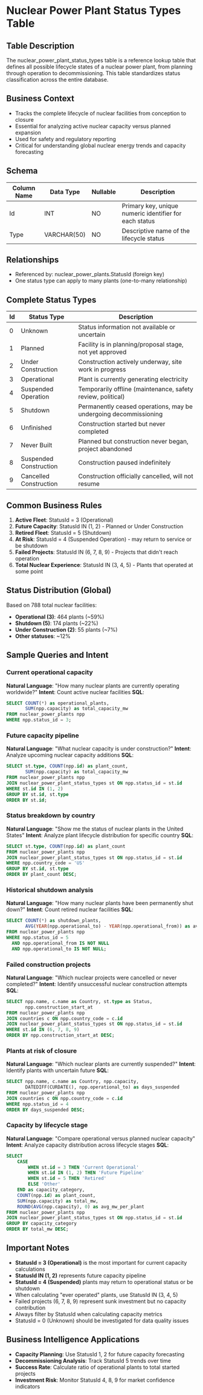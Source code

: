 # Nuclear Power Plant Status Types Table

## Table Description
The nuclear_power_plant_status_types table is a reference lookup table that defines all possible lifecycle states of a nuclear power plant, from planning through operation to decommissioning. This table standardizes status classification across the entire database.

## Business Context
- Tracks the complete lifecycle of nuclear facilities from conception to closure
- Essential for analyzing active nuclear capacity versus planned expansion
- Used for safety and regulatory reporting
- Critical for understanding global nuclear energy trends and capacity forecasting

## Schema

| Column Name | Data Type | Nullable | Description |
|------------|-----------|----------|-------------|
| Id | INT | NO | Primary key, unique numeric identifier for each status |
| Type | VARCHAR(50) | NO | Descriptive name of the lifecycle status |

## Relationships
- Referenced by: nuclear_power_plants.StatusId (foreign key)
- One status type can apply to many plants (one-to-many relationship)

## Complete Status Types

| Id | Status Type | Description |
|----|-------------|-------------|
| 0 | Unknown | Status information not available or uncertain |
| 1 | Planned | Facility is in planning/proposal stage, not yet approved |
| 2 | Under Construction | Construction actively underway, site work in progress |
| 3 | Operational | Plant is currently generating electricity |
| 4 | Suspended Operation | Temporarily offline (maintenance, safety review, political) |
| 5 | Shutdown | Permanently ceased operations, may be undergoing decommissioning |
| 6 | Unfinished | Construction started but never completed |
| 7 | Never Built | Planned but construction never began, project abandoned |
| 8 | Suspended Construction | Construction paused indefinitely |
| 9 | Cancelled Construction | Construction officially cancelled, will not resume |

## Common Business Rules
1. **Active Fleet**: StatusId = 3 (Operational)
2. **Future Capacity**: StatusId IN (1, 2) - Planned or Under Construction
3. **Retired Fleet**: StatusId = 5 (Shutdown)
4. **At Risk**: StatusId = 4 (Suspended Operation) - may return to service or be shutdown
5. **Failed Projects**: StatusId IN (6, 7, 8, 9) - Projects that didn't reach operation
6. **Total Nuclear Experience**: StatusId IN (3, 4, 5) - Plants that operated at some point

## Status Distribution (Global)
Based on 788 total nuclear facilities:
- **Operational (3)**: 464 plants (~59%)
- **Shutdown (5)**: 174 plants (~22%)
- **Under Construction (2)**: 55 plants (~7%)
- **Other statuses**: ~12%

## Sample Queries and Intent

### Current operational capacity
**Natural Language**: "How many nuclear plants are currently operating worldwide?"
**Intent**: Count active nuclear facilities
**SQL**:
```sql
SELECT COUNT(*) as operational_plants,
       SUM(npp.capacity) as total_capacity_mw
FROM nuclear_power_plants npp
WHERE npp.status_id = 3;
```

### Future capacity pipeline
**Natural Language**: "What nuclear capacity is under construction?"
**Intent**: Analyze upcoming nuclear capacity additions
**SQL**:
```sql
SELECT st.type, COUNT(npp.id) as plant_count,
       SUM(npp.capacity) as total_capacity_mw
FROM nuclear_power_plants npp
JOIN nuclear_power_plant_status_types st ON npp.status_id = st.id
WHERE st.id IN (1, 2)
GROUP BY st.id, st.type
ORDER BY st.id;
```

### Status breakdown by country
**Natural Language**: "Show me the status of nuclear plants in the United States"
**Intent**: Analyze plant lifecycle distribution for specific country
**SQL**:
```sql
SELECT st.type, COUNT(npp.id) as plant_count
FROM nuclear_power_plants npp
JOIN nuclear_power_plant_status_types st ON npp.status_id = st.id
WHERE npp.country_code = 'US'
GROUP BY st.id, st.type
ORDER BY plant_count DESC;
```

### Historical shutdown analysis
**Natural Language**: "How many nuclear plants have been permanently shut down?"
**Intent**: Count retired nuclear facilities
**SQL**:
```sql
SELECT COUNT(*) as shutdown_plants,
       AVG(YEAR(npp.operational_to) - YEAR(npp.operational_from)) as avg_operational_years
FROM nuclear_power_plants npp
WHERE npp.status_id = 5
  AND npp.operational_from IS NOT NULL
  AND npp.operational_to IS NOT NULL;
```

### Failed construction projects
**Natural Language**: "Which nuclear projects were cancelled or never completed?"
**Intent**: Identify unsuccessful nuclear construction attempts
**SQL**:
```sql
SELECT npp.name, c.name as Country, st.type as Status,
       npp.construction_start_at
FROM nuclear_power_plants npp
JOIN countries c ON npp.country_code = c.id
JOIN nuclear_power_plant_status_types st ON npp.status_id = st.id
WHERE st.id IN (6, 7, 8, 9)
ORDER BY npp.construction_start_at DESC;
```

### Plants at risk of closure
**Natural Language**: "Which nuclear plants are currently suspended?"
**Intent**: Identify plants with uncertain future
**SQL**:
```sql
SELECT npp.name, c.name as Country, npp.capacity,
       DATEDIFF(CURDATE(), npp.operational_to) as days_suspended
FROM nuclear_power_plants npp
JOIN countries c ON npp.country_code = c.id
WHERE npp.status_id = 4
ORDER BY days_suspended DESC;
```

### Capacity by lifecycle stage
**Natural Language**: "Compare operational versus planned nuclear capacity"
**Intent**: Analyze capacity distribution across lifecycle stages
**SQL**:
```sql
SELECT 
    CASE 
        WHEN st.id = 3 THEN 'Current Operational'
        WHEN st.id IN (1, 2) THEN 'Future Pipeline'
        WHEN st.id = 5 THEN 'Retired'
        ELSE 'Other'
    END as capacity_category,
    COUNT(npp.id) as plant_count,
    SUM(npp.capacity) as total_mw,
    ROUND(AVG(npp.capacity), 0) as avg_mw_per_plant
FROM nuclear_power_plants npp
JOIN nuclear_power_plant_status_types st ON npp.status_id = st.id
GROUP BY capacity_category
ORDER BY total_mw DESC;
```

## Important Notes
- **StatusId = 3 (Operational)** is the most important for current capacity calculations
- **StatusId IN (1, 2)** represents future capacity pipeline
- **StatusId = 4 (Suspended)** plants may return to operational status or be shutdown
- When calculating "ever operated" plants, use StatusId IN (3, 4, 5)
- Failed projects (6, 7, 8, 9) represent sunk investment but no capacity contribution
- Always filter by StatusId when calculating capacity metrics
- StatusId = 0 (Unknown) should be investigated for data quality issues

## Business Intelligence Applications
- **Capacity Planning**: Use StatusId 1, 2 for future capacity forecasting
- **Decommissioning Analysis**: Track StatusId 5 trends over time
- **Success Rate**: Calculate ratio of operational plants to total started projects
- **Investment Risk**: Monitor StatusId 4, 8, 9 for market confidence indicators